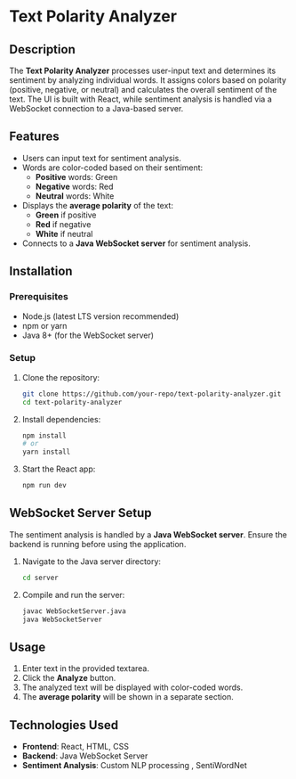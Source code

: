 # Text Polarity Analyzer

## Description

The **Text Polarity Analyzer** processes user-input text and determines its sentiment by analyzing individual words. It assigns colors based on polarity (positive, negative, or neutral) and calculates the overall sentiment of the text. The UI is built with React, while sentiment analysis is handled via a WebSocket connection to a Java-based server.

## Features

- Users can input text for sentiment analysis.
- Words are color-coded based on their sentiment:
  - **Positive** words: Green
  - **Negative** words: Red
  - **Neutral** words: White
- Displays the **average polarity** of the text:
  - **Green** if positive
  - **Red** if negative
  - **White** if neutral
- Connects to a **Java WebSocket server** for sentiment analysis.

## Installation

### Prerequisites

- Node.js (latest LTS version recommended)
- npm or yarn
- Java 8+ (for the WebSocket server)

### Setup

1. Clone the repository:
   ```sh
   git clone https://github.com/your-repo/text-polarity-analyzer.git
   cd text-polarity-analyzer
   ```
2. Install dependencies:
   ```sh
   npm install
   # or
   yarn install
   ```
3. Start the React app:
   ```sh
   npm run dev
   ```

## WebSocket Server Setup

The sentiment analysis is handled by a **Java WebSocket server**. Ensure the backend is running before using the application.

1. Navigate to the Java server directory:
   ```sh
   cd server
   ```
2. Compile and run the server:
   ```sh
   javac WebSocketServer.java
   java WebSocketServer
   ```

## Usage

1. Enter text in the provided textarea.
2. Click the **Analyze** button.
3. The analyzed text will be displayed with color-coded words.
4. The **average polarity** will be shown in a separate section.

## Technologies Used

- **Frontend**: React, HTML, CSS
- **Backend**: Java WebSocket Server
- **Sentiment Analysis**: Custom NLP processing , SentiWordNet


